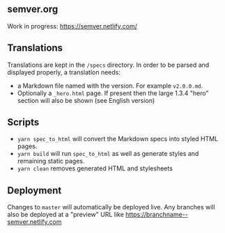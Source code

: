 ## semver.org

Work in progress: https://semver.netlify.com/

## Translations

Translations are kept in the `/specs` directory. In order to be parsed and displayed properly, a translation needs:

* a Markdown file named with the version. For example `v2.0.0.md`. 
* Optionally a `_hero.html` page. If present then the large 1.3.4 "hero" section will also be shown (see English version)

## Scripts

* `yarn spec_to_html` will convert the Markdown specs into styled HTML pages.
* `yarn build` will run `spec_to_html` as well as generate styles and remaining static pages.
* `yarn clean` removes generated HTML and stylesheets

## Deployment

Changes to `master` will automatically be deployed live. Any branches will also be deployed at a "preview" URL like https://branchname--semver.netlify.com
